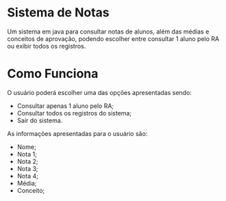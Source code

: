 # Sistema de Notas
Um sistema em java para consultar notas de alunos, além das médias e conceitos de aprovação, podendo escolher entre consultar 1 aluno pelo RA ou exibir todos os registros.

# Como Funciona
O usuário poderá escolher uma das opções apresentadas sendo: 
- Consultar apenas 1 aluno pelo RA;
- Consultar todos os registros do sistema;
- Sair do sistema.

As informações apresentadas para o usuário são:
- Nome;
- Nota 1; 
- Nota 2;
- Nota 3;
- Nota 4;
- Média;
- Conceito;